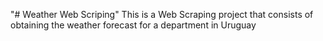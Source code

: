 "# Weather Web Scriping" 
This is a Web Scraping project that consists of obtaining the weather forecast for a department in Uruguay
